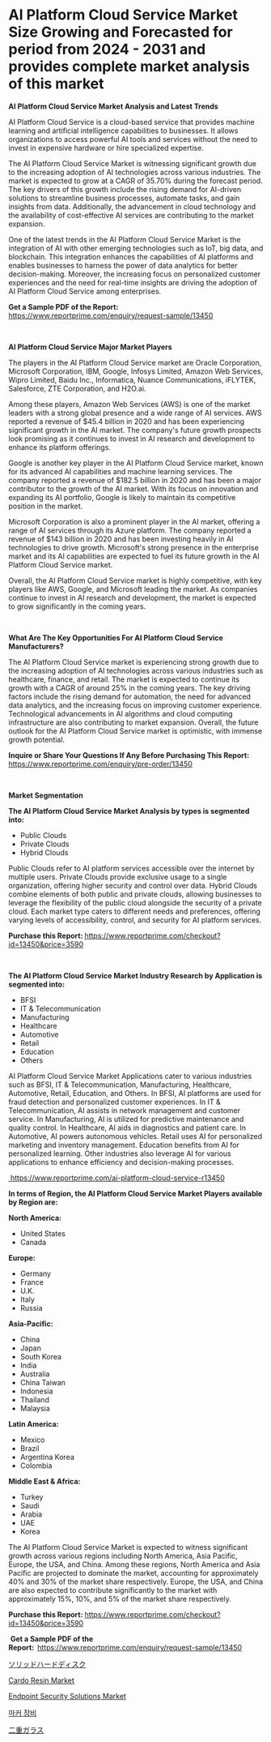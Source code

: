 <p><h1>AI Platform Cloud Service Market Size Growing and Forecasted for period from 2024 - 2031 and provides complete market analysis of this market</h1></p><p><strong>AI Platform Cloud Service Market Analysis and Latest Trends</strong></p>
<p><p>AI Platform Cloud Service is a cloud-based service that provides machine learning and artificial intelligence capabilities to businesses. It allows organizations to access powerful AI tools and services without the need to invest in expensive hardware or hire specialized expertise.</p><p>The AI Platform Cloud Service Market is witnessing significant growth due to the increasing adoption of AI technologies across various industries. The market is expected to grow at a CAGR of 35.70% during the forecast period. The key drivers of this growth include the rising demand for AI-driven solutions to streamline business processes, automate tasks, and gain insights from data. Additionally, the advancement in cloud technology and the availability of cost-effective AI services are contributing to the market expansion.</p><p>One of the latest trends in the AI Platform Cloud Service Market is the integration of AI with other emerging technologies such as IoT, big data, and blockchain. This integration enhances the capabilities of AI platforms and enables businesses to harness the power of data analytics for better decision-making. Moreover, the increasing focus on personalized customer experiences and the need for real-time insights are driving the adoption of AI Platform Cloud Service among enterprises.</p></p>
<p><strong>Get a Sample PDF of the Report:&nbsp;</strong> <a href="https://www.reportprime.com/enquiry/request-sample/13450">https://www.reportprime.com/enquiry/request-sample/13450</a></p>
<p>&nbsp;</p>
<p><strong>AI Platform Cloud Service Major Market Players</strong></p>
<p><p>The players in the AI Platform Cloud Service market are Oracle Corporation, Microsoft Corporation, IBM, Google, Infosys Limited, Amazon Web Services, Wipro Limited, Baidu Inc., Informatica, Nuance Communications, iFLYTEK, Salesforce, ZTE Corporation, and H2O.ai.</p><p>Among these players, Amazon Web Services (AWS) is one of the market leaders with a strong global presence and a wide range of AI services. AWS reported a revenue of $45.4 billion in 2020 and has been experiencing significant growth in the AI market. The company's future growth prospects look promising as it continues to invest in AI research and development to enhance its platform offerings.</p><p>Google is another key player in the AI Platform Cloud Service market, known for its advanced AI capabilities and machine learning services. The company reported a revenue of $182.5 billion in 2020 and has been a major contributor to the growth of the AI market. With its focus on innovation and expanding its AI portfolio, Google is likely to maintain its competitive position in the market.</p><p>Microsoft Corporation is also a prominent player in the AI market, offering a range of AI services through its Azure platform. The company reported a revenue of $143 billion in 2020 and has been investing heavily in AI technologies to drive growth. Microsoft's strong presence in the enterprise market and its AI capabilities are expected to fuel its future growth in the AI Platform Cloud Service market.</p><p>Overall, the AI Platform Cloud Service market is highly competitive, with key players like AWS, Google, and Microsoft leading the market. As companies continue to invest in AI research and development, the market is expected to grow significantly in the coming years.</p></p>
<p>&nbsp;</p>
<p><strong>What Are The Key Opportunities For AI Platform Cloud Service Manufacturers?</strong></p>
<p><p>The AI Platform Cloud Service market is experiencing strong growth due to the increasing adoption of AI technologies across various industries such as healthcare, finance, and retail. The market is expected to continue its growth with a CAGR of around 25% in the coming years. The key driving factors include the rising demand for automation, the need for advanced data analytics, and the increasing focus on improving customer experience. Technological advancements in AI algorithms and cloud computing infrastructure are also contributing to market expansion. Overall, the future outlook for the AI Platform Cloud Service market is optimistic, with immense growth potential.</p></p>
<p><strong>Inquire or Share Your Questions If Any Before Purchasing This Report:</strong> <a href="https://www.reportprime.com/enquiry/pre-order/13450">https://www.reportprime.com/enquiry/pre-order/13450</a></p>
<p>&nbsp;</p>
<p><strong>Market Segmentation</strong></p>
<p><strong>The AI Platform Cloud Service Market Analysis by types is segmented into:</strong></p>
<p><ul><li>Public Clouds</li><li>Private Clouds</li><li>Hybrid Clouds</li></ul></p>
<p><p>Public Clouds refer to AI platform services accessible over the internet by multiple users. Private Clouds provide exclusive usage to a single organization, offering higher security and control over data. Hybrid Clouds combine elements of both public and private clouds, allowing businesses to leverage the flexibility of the public cloud alongside the security of a private cloud. Each market type caters to different needs and preferences, offering varying levels of accessibility, control, and security for AI platform services.</p></p>
<p><strong>Purchase this Report:&nbsp;</strong><a href="https://www.reportprime.com/checkout?id=13450&price=3590">https://www.reportprime.com/checkout?id=13450&price=3590</a></p>
<p>&nbsp;</p>
<p><strong>The AI Platform Cloud Service Market Industry Research by Application is segmented into:</strong></p>
<p><ul><li>BFSI</li><li>IT & Telecommunication</li><li>Manufacturing</li><li>Healthcare</li><li>Automotive</li><li>Retail</li><li>Education</li><li>Others</li></ul></p>
<p><p>AI Platform Cloud Service Market Applications cater to various industries such as BFSI, IT & Telecommunication, Manufacturing, Healthcare, Automotive, Retail, Education, and Others. In BFSI, AI platforms are used for fraud detection and personalized customer experiences. In IT & Telecommunication, AI assists in network management and customer service. In Manufacturing, AI is utilized for predictive maintenance and quality control. In Healthcare, AI aids in diagnostics and patient care. In Automotive, AI powers autonomous vehicles. Retail uses AI for personalized marketing and inventory management. Education benefits from AI for personalized learning. Other industries also leverage AI for various applications to enhance efficiency and decision-making processes.</p></p>
<p><a href="https://www.reportprime.com/ai-platform-cloud-service-r13450">&nbsp;https://www.reportprime.com/ai-platform-cloud-service-r13450</a></p>
<p><strong>In terms of Region, the AI Platform Cloud Service Market Players available by Region are:</strong></p>
<p>
    <p> <strong> North America: </strong>
        <ul>
            <li>United States</li>
            <li>Canada</li>
        </ul>
        </p> 
    <p> <strong> Europe: </strong>
        <ul>
            <li>Germany</li>
            <li>France</li>
            <li>U.K.</li>
            <li>Italy</li>
            <li>Russia</li>
        </ul>
        </p> 
    <p> <strong> Asia-Pacific: </strong>
        <ul>
            <li>China</li>
            <li>Japan</li>
            <li>South Korea</li>
            <li>India</li>
            <li>Australia</li>
            <li>China Taiwan</li>
            <li>Indonesia</li>
            <li>Thailand</li>
            <li>Malaysia</li>
        </ul>
        </p> 
    <p> <strong> Latin America: </strong>
        <ul>
            <li>Mexico</li>
            <li>Brazil</li>
            <li>Argentina Korea</li>
            <li>Colombia</li>
        </ul>
        </p> 
    <p> <strong> Middle East & Africa: </strong>
        <ul>
            <li>Turkey</li>
            <li>Saudi</li>
            <li>Arabia</li>
            <li>UAE</li>
            <li>Korea</li>
        </ul>
    </p>
    </p>
<p><p>The AI Platform Cloud Service Market is expected to witness significant growth across various regions including North America, Asia Pacific, Europe, the USA, and China. Among these regions, North America and Asia Pacific are projected to dominate the market, accounting for approximately 40% and 30% of the market share respectively. Europe, the USA, and China are also expected to contribute significantly to the market with approximately 15%, 10%, and 5% of the market share respectively.</p></p>
<p><strong>Purchase this Report: </strong><a href="https://www.reportprime.com/checkout?id=13450&price=3590">https://www.reportprime.com/checkout?id=13450&price=3590</a></p>
<p>&nbsp;<strong>Get a Sample PDF of the Report:&nbsp;&nbsp;</strong><a href="https://www.reportprime.com/enquiry/request-sample/13450">https://www.reportprime.com/enquiry/request-sample/13450</a></p>
<p><strong></strong></p>
<p><p><a href="https://github.com/mcbeesbxa270/Market-Research-Report-List-1/blob/main/563220324511.md">ソリッドハードディスク</a></p><p><a href="https://issuu.com/reportprime-2/docs/cardo-resin-market-size-2030.pptx">Cardo Resin Market</a></p><p><a href="https://github.com/mahnoor2003/Market-Research-Report-List-4/blob/main/endpoint-security-solutions-market.md">Endpoint Security Solutions Market</a></p><p><a href="https://github.com/xvz497517413/Market-Research-Report-List-1/blob/main/614164322533.md">마커 장비</a></p><p><a href="https://github.com/EmoryYundt1935/Market-Research-Report-List-1/blob/main/884141324512.md">二重ガラス</a></p></p>